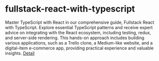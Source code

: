 # fullstack-react-with-typescript
Master TypeScript with React in our comprehensive guide, Fullstack React with TypeScript. Explore essential TypeScript patterns and receive expert advice on integrating with the React ecosystem, including testing, redux, and server-side rendering. This hands-on approach includes building various applications, such as a Trello clone, a Medium-like website, and a digital-item e-commerce app, providing practical experience and valuable insights.
[Detail](https://eduitfree.com/courses/fullstack-react-with-typescript)
